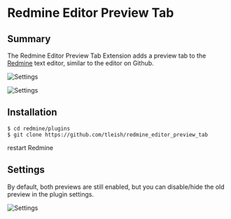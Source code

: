 # Redmine Editor Preview Tab

## Summary

The Redmine Editor Preview Tab Extension adds a preview tab to the [Redmine](http://www.redmine.org/) text editor, similar to the editor on Github.  

![Settings](https://raw.githubusercontent.com/tleish/redmine_editor_preview_tab/master/docs/screenshot_write.png)

![Settings](https://raw.githubusercontent.com/tleish/redmine_editor_preview_tab/master/docs/screenshot_preview.png)

## Installation
```
$ cd redmine/plugins
$ git clone https://github.com/tleish/redmine_editor_preview_tab
```

restart Redmine

## Settings
By default, both previews are still enabled, but you can disable/hide the old preview in the plugin settings.        

![Settings](https://raw.githubusercontent.com/tleish/redmine_editor_preview_tab/master/docs/screenshot_settings.png)
